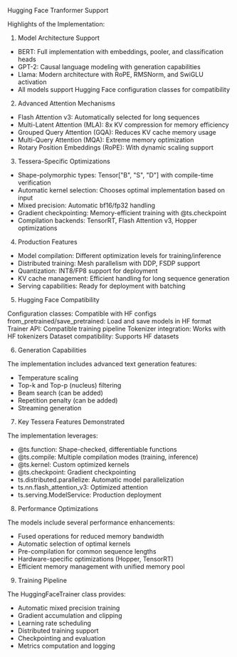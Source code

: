 Hugging Face Tranformer Support 

Highlights of the Implementation:

1. Model Architecture Support

- BERT: Full implementation with embeddings, pooler, and classification heads
- GPT-2: Causal language modeling with generation capabilities
- Llama: Modern architecture with RoPE, RMSNorm, and SwiGLU activation
- All models support Hugging Face configuration classes for compatibility

2. Advanced Attention Mechanisms

- Flash Attention v3: Automatically selected for long sequences
- Multi-Latent Attention (MLA): 8x KV compression for memory efficiency
- Grouped Query Attention (GQA): Reduces KV cache memory usage
- Multi-Query Attention (MQA): Extreme memory optimization
- Rotary Position Embeddings (RoPE): With dynamic scaling support

3. Tessera-Specific Optimizations

- Shape-polymorphic types: Tensor["B", "S", "D"] with compile-time verification
- Automatic kernel selection: Chooses optimal implementation based on input
- Mixed precision: Automatic bf16/fp32 handling
- Gradient checkpointing: Memory-efficient training with @ts.checkpoint
- Compilation backends: TensorRT, Flash Attention v3, Hopper optimizations

4. Production Features

- Model compilation: Different optimization levels for training/inference
- Distributed training: Mesh parallelism with DDP, FSDP support
- Quantization: INT8/FP8 support for deployment
- KV cache management: Efficient handling for long sequence generation
- Serving capabilities: Ready for deployment with batching

5. Hugging Face Compatibility

Configuration classes: Compatible with HF configs
from_pretrained/save_pretrained: Load and save models in HF format
Trainer API: Compatible training pipeline
Tokenizer integration: Works with HF tokenizers
Dataset compatibility: Supports HF datasets

6. Generation Capabilities

The implementation includes advanced text generation features:

- Temperature scaling
- Top-k and Top-p (nucleus) filtering
- Beam search (can be added)
- Repetition penalty (can be added)
- Streaming generation

7. Key Tessera Features Demonstrated

The implementation leverages:

- @ts.function: Shape-checked, differentiable functions
- @ts.compile: Multiple compilation modes (training, inference)
- @ts.kernel: Custom optimized kernels
- @ts.checkpoint: Gradient checkpointing
- ts.distributed.parallelize: Automatic model parallelization
- ts.nn.flash_attention_v3: Optimized attention
- ts.serving.ModelService: Production deployment

8. Performance Optimizations

The models include several performance enhancements:

- Fused operations for reduced memory bandwidth
- Automatic selection of optimal kernels
- Pre-compilation for common sequence lengths
- Hardware-specific optimizations (Hopper, TensorRT)
- Efficient memory management with unified memory pool

9. Training Pipeline

The HuggingFaceTrainer class provides:

- Automatic mixed precision training
- Gradient accumulation and clipping
- Learning rate scheduling
- Distributed training support
- Checkpointing and evaluation
- Metrics computation and logging